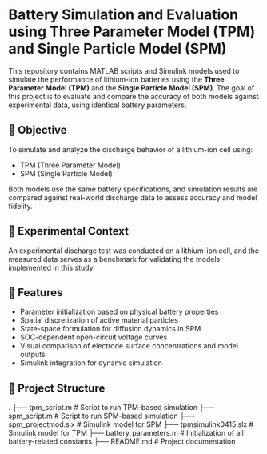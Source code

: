 # Battery Simulation and Evaluation using Three Parameter Model (TPM) and Single Particle Model (SPM)

This repository contains MATLAB scripts and Simulink models used to simulate the performance of lithium-ion batteries using the **Three Parameter Model (TPM)** and the **Single Particle Model (SPM)**. The goal of this project is to evaluate and compare the accuracy of both models against experimental data, using identical battery parameters.

## 📌 Objective

To simulate and analyze the discharge behavior of a lithium-ion cell using:
- TPM (Three Parameter Model)
- SPM (Single Particle Model)

Both models use the same battery specifications, and simulation results are compared against real-world discharge data to assess accuracy and model fidelity.

## 🧪 Experimental Context

An experimental discharge test was conducted on a lithium-ion cell, and the measured data serves as a benchmark for validating the models implemented in this study.

## 🔧 Features

- Parameter initialization based on physical battery properties
- Spatial discretization of active material particles
- State-space formulation for diffusion dynamics in SPM
- SOC-dependent open-circuit voltage curves
- Visual comparison of electrode surface concentrations and model outputs
- Simulink integration for dynamic simulation

## 📂 Project Structure

. ├── tpm_script.m # Script to run TPM-based simulation ├── spm_script.m # Script to run SPM-based simulation ├── spm_projectmod.slx # Simulink model for SPM ├── tpmsimulink0415.slx # Simulink model for TPM ├── battery_parameters.m # Initialization of all battery-related constants ├── README.md # Project documentation
